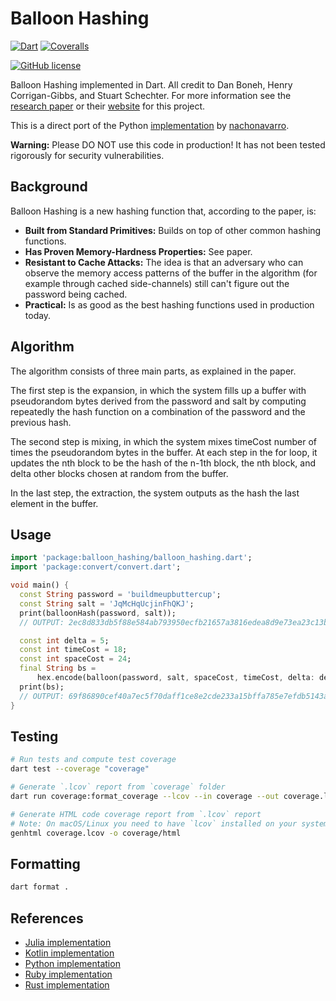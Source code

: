 # Balloon Hashing

[![Dart](https://img.shields.io/badge/Dart-0175C2?style=for-the-badge&logo=dart&logoColor=white)](https://dart.dev)
[![Coveralls](https://img.shields.io/coverallsCoverage/github/elliotwutingfeng/balloon_hashing?logo=coveralls&style=for-the-badge)](https://coveralls.io/github/elliotwutingfeng/balloon_hashing?branch=main)<img src='https://coveralls.io/repos/github/elliotwutingfeng/balloon_hashing/badge.svg?branch=main' alt='' width="0" height="0" />

[![GitHub license](https://img.shields.io/badge/LICENSE-BSD--3--CLAUSE-GREEN?style=for-the-badge)](LICENSE)

Balloon Hashing implemented in Dart. All credit to Dan Boneh, Henry Corrigan-Gibbs, and Stuart Schechter. For more information see
the [research paper](https://eprint.iacr.org/2016/027.pdf) or their [website](https://crypto.stanford.edu/balloon/) for this project.

This is a direct port of the Python [implementation](https://github.com/nachonavarro/balloon-hashing) by [nachonavarro](https://github.com/nachonavarro).

**Warning:** Please DO NOT use this code in production! It has not been tested rigorously for security vulnerabilities.

## Background

Balloon Hashing is a new hashing function that, according to the paper, is:

* **Built from Standard Primitives:** Builds on top of other common hashing functions.
* **Has Proven Memory-Hardness Properties:** See paper.
* **Resistant to Cache Attacks:** The idea is that an adversary who can observe the memory access patterns of the buffer in the algorithm (for example through cached side-channels) still can't figure out the password being cached.
* **Practical:** Is as good as the best hashing functions used in production today.

## Algorithm

The algorithm consists of three main parts, as explained in the paper.

The first step is the expansion, in which the system fills up a buffer with pseudorandom bytes derived from the password and salt by computing repeatedly the hash function on a combination
of the password and the previous hash.

The second step is mixing, in which the system mixes timeCost number of times the pseudorandom
bytes in the buffer. At each step in the for loop, it updates the nth block to be the hash of the n-1th block, the nth block,
and delta other blocks chosen at random from the buffer.

In the last step, the extraction, the system outputs as the hash the last element in the buffer.

## Usage

```dart
import 'package:balloon_hashing/balloon_hashing.dart';
import 'package:convert/convert.dart';

void main() {
  const String password = 'buildmeupbuttercup';
  const String salt = 'JqMcHqUcjinFhQKJ';
  print(balloonHash(password, salt));
  // OUTPUT: 2ec8d833db5f88e584ab793950ecfb21657a3816edea8d9e73ea23c13ba2b740

  const int delta = 5;
  const int timeCost = 18;
  const int spaceCost = 24;
  final String bs =
      hex.encode(balloon(password, salt, spaceCost, timeCost, delta: delta));
  print(bs);
  // OUTPUT: 69f86890cef40a7ec5f70daff1ce8e2cde233a15bffa785e7efdb5143af51bfb
}
```

## Testing

```bash
# Run tests and compute test coverage
dart test --coverage "coverage"

# Generate `.lcov` report from `coverage` folder
dart run coverage:format_coverage --lcov --in coverage --out coverage.lcov --report-on lib

# Generate HTML code coverage report from `.lcov` report
# Note: On macOS/Linux you need to have `lcov` installed on your system
genhtml coverage.lcov -o coverage/html
```

## Formatting

```bash
dart format .
```

## References

* [Julia implementation](https://github.com/elliotwutingfeng/BalloonHashing.jl)
* [Kotlin implementation](https://github.com/elliotwutingfeng/balloon-hashing-kotlin)
* [Python implementation](https://github.com/nachonavarro/balloon-hashing)
* [Ruby implementation](https://github.com/elliotwutingfeng/balloon-hashing)
* [Rust implementation](https://crates.io/crates/balloon-hash)
